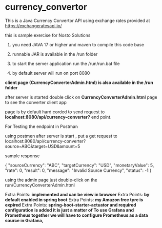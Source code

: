 # currency_convertor
This is a Java Currency Convertor API using exchange rates provided at https://exchangeratesapi.io/

this is sample exercise for Nosto Solutions

1.  you need JAVA 17 or higher and maven to compile this code base

2.  runnable JAR is available in the /run folder

3.  to start the server application run the /run/run.bat file

4.  by default server will run on port 8080

**client page (CurrencyConverterAdmin.html) is also available in the /run folder**

after server is started double click on **CurrencyConverterAdmin.html** page to see the converter client app

page is by default hard corded to send request to **localhost:8080/api/currency-converter?** end point.

For Testing the endpoint in Postman

using postmen after server is start , put a get request to localhost:8080/api/currency-converter?source=ABC&target=USD&amount=5

sample response

{
"sourceCurrency": "ABC",
"targetCurrency": "USD",
"monetaryValue": 5,
"rate": 0,
"result": 0,
"message": "Invalid Source Currency",
"status": -1
}

using the admin page just double-click on the run/CurrencyConverterAdmin.html 

Extra Points: **implemented and can be view in browser**
Extra Points: **by default enabled in spring boot**
Extra Points: **my Amazon free tyre is expired**
Extra Points: **spring-boot-starter-actuator and required configuration is added it is just a matter of
    To use Grafana and Prometheus together we will have to configure Prometheus as a data source in Grafana,**
